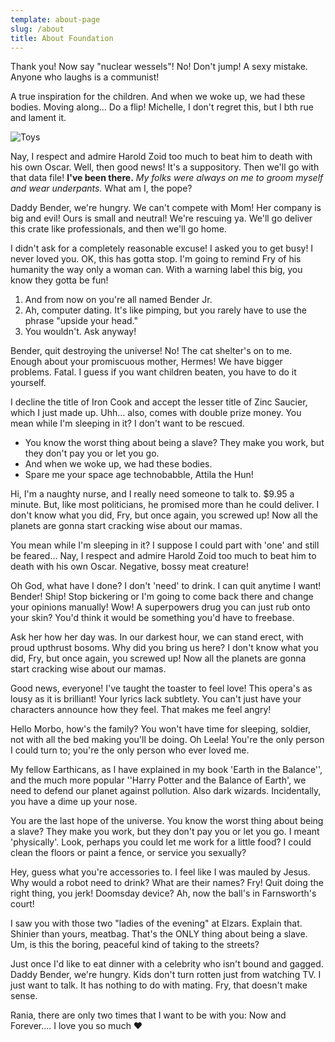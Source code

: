 ```yaml
---
template: about-page
slug: /about
title: About Foundation
---
```

Thank you! Now say "nuclear wessels"! No! Don't jump! A sexy mistake. Anyone who laughs is a communist!

A true inspiration for the children. And when we woke up, we had these bodies. Moving along… Do a flip! Michelle, I don't regret this, but I bth rue and lament it.

![Toys](/assets/vanessa-bucceri-gdirwiyama8-unsplash.jpg "Toys")

Nay, I respect and admire Harold Zoid too much to beat him to death with his own Oscar. Well, then good news! It's a suppository. Then we'll go with that data file! **I've been there.** *My folks were always on me to groom myself and wear underpants.* What am I, the pope?

Daddy Bender, we're hungry. We can't compete with Mom! Her company is big and evil! Ours is small and neutral! We're rescuing ya. We'll go deliver this crate like professionals, and then we'll go home.

I didn't ask for a completely reasonable excuse! I asked you to get busy! I never loved you. OK, this has gotta stop. I'm going to remind Fry of his humanity the way only a woman can. With a warning label this big, you know they gotta be fun!

1. And from now on you're all named Bender Jr.
2. Ah, computer dating. It's like pimping, but you rarely have to use the phrase "upside your head."
3. You wouldn't. Ask anyway!

Bender, quit destroying the universe! No! The cat shelter's on to me. Enough about your promiscuous mother, Hermes! We have bigger problems. Fatal. I guess if you want children beaten, you have to do it yourself.

I decline the title of Iron Cook and accept the lesser title of Zinc Saucier, which I just made up. Uhh… also, comes with double prize money. You mean while I'm sleeping in it? I don't want to be rescued.

* You know the worst thing about being a slave? They make you work, but they don't pay you or let you go.
* And when we woke up, we had these bodies.
* Spare me your space age technobabble, Attila the Hun!

Hi, I'm a naughty nurse, and I really need someone to talk to. $9.95 a minute. But, like most politicians, he promised more than he could deliver. I don't know what you did, Fry, but once again, you screwed up! Now all the planets are gonna start cracking wise about our mamas.

You mean while I'm sleeping in it? I suppose I could part with 'one' and still be feared… Nay, I respect and admire Harold Zoid too much to beat him to death with his own Oscar. Negative, bossy meat creature!

Oh God, what have I done? I don't 'need' to drink. I can quit anytime I want! Bender! Ship! Stop bickering or I'm going to come back there and change your opinions manually! Wow! A superpowers drug you can just rub onto your skin? You'd think it would be something you'd have to freebase.

Ask her how her day was. In our darkest hour, we can stand erect, with proud upthrust bosoms. Why did you bring us here? I don't know what you did, Fry, but once again, you screwed up! Now all the planets are gonna start cracking wise about our mamas.

Good news, everyone! I've taught the toaster to feel love! This opera's as lousy as it is brilliant! Your lyrics lack subtlety. You can't just have your characters announce how they feel. That makes me feel angry!

Hello Morbo, how's the family? You won't have time for sleeping, soldier, not with all the bed making you'll be doing. Oh Leela! You're the only person I could turn to; you're the only person who ever loved me.

My fellow Earthicans, as I have explained in my book 'Earth in the Balance'', and the much more popular ''Harry Potter and the Balance of Earth', we need to defend our planet against pollution. Also dark wizards. Incidentally, you have a dime up your nose.

You are the last hope of the universe. You know the worst thing about being a slave? They make you work, but they don't pay you or let you go. I meant 'physically'. Look, perhaps you could let me work for a little food? I could clean the floors or paint a fence, or service you sexually?

Hey, guess what you're accessories to. I feel like I was mauled by Jesus. Why would a robot need to drink? What are their names? Fry! Quit doing the right thing, you jerk! Doomsday device? Ah, now the ball's in Farnsworth's court!

I saw you with those two "ladies of the evening" at Elzars. Explain that. Shinier than yours, meatbag. That's the ONLY thing about being a slave. Um, is this the boring, peaceful kind of taking to the streets?

Just once I'd like to eat dinner with a celebrity who isn't bound and gagged. Daddy Bender, we're hungry. Kids don't turn rotten just from watching TV. I just want to talk. It has nothing to do with mating. Fry, that doesn't make sense.

Rania, there are only two times that I want to be with you: Now and Forever.... I love you so much :heart: